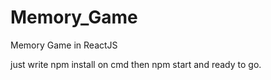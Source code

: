 # Memory_Game
Memory Game in ReactJS

just write npm install on cmd then npm start and ready to go.
